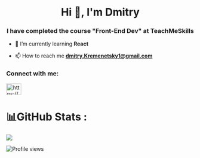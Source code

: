 <h1 align="center">Hi 👋, I'm Dmitry</h1>
<h3 align="center">I have completed the course "Front-End Dev" at TeachMeSkills</h3>

- 🌱 I’m currently learning **React**

- 📫 How to reach me **dmitry.Kremenetsky1@gmail.com**

<h3 align="left">Connect with me:</h3>
<p align="left">
<a href="https://www.linkedin.com/in/dmitry-kremenetsky/" target="blank"><img align="center" src="https://raw.githubusercontent.com/rahuldkjain/github-profile-readme-generator/master/src/images/icons/Social/linked-in-alt.svg" alt="https://www.linkedin.com/in/dmitry-kremenetsky/" height="30" width="40" /></a>
</p>

# 📊GitHub Stats :
![](https://github-readme-stats.vercel.app/api?username=DmitryKremenetsky&theme=radical&hide_border=true&include_all_commits=true&count_private=true)<br/>

![Profile views](https://gpvc.arturio.dev/dmitrykremenetsky)  
